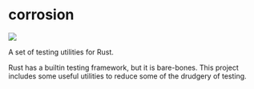 # corrosion

<a href="https://travis-ci.org/drbassett/corrosion"><img src="https://travis-ci.org/drbassett/corrosion.svg"/></a>

A set of testing utilities for Rust.

Rust has a builtin testing framework, but it is bare-bones. This project includes some useful utilities to reduce some of the drudgery of testing.
